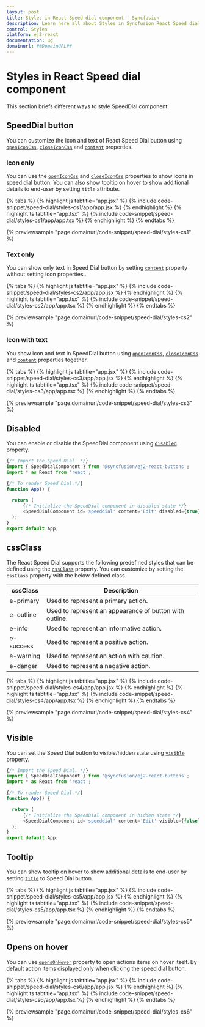 ```yaml
---
layout: post
title: Styles in React Speed dial component | Syncfusion
description: Learn here all about Styles in Syncfusion React Speed dial component of Syncfusion Essential JS 2 and more.
control: Styles 
platform: ej2-react
documentation: ug
domainurl: ##DomainURL##
---
```


# Styles in React Speed dial component

This section briefs different ways to style SpeedDial component.

## SpeedDial button

You can customize the icon and text of React Speed Dial button using [`openIconCss`](https://ej2.syncfusion.com/react/documentation/api/speed-dial#openiconcss), [`closeIconCss`](https://ej2.syncfusion.com/react/documentation/api/speed-dial#closeiconcss) and [`content`](https://ej2.syncfusion.com/react/documentation/api/speed-dial#content) properties.

### Icon only

You can use the [`openIconCss`](https://ej2.syncfusion.com/react/documentation/api/speed-dial#openiconcss) and [`closeIconCss`](https://ej2.syncfusion.com/react/documentation/api/speed-dial#closeiconcss) properties to show icons in speed dial button. You can also show tooltip on hover to show additional details to end-user by setting `title` attribute.

{% tabs %}
{% highlight js tabtitle="app.jsx" %}
{% include code-snippet/speed-dial/styles-cs1/app/app.jsx %}
{% endhighlight %}
{% highlight ts tabtitle="app.tsx" %}
{% include code-snippet/speed-dial/styles-cs1/app/app.tsx %}
{% endhighlight %}
{% endtabs %}

 {% previewsample "page.domainurl/code-snippet/speed-dial/styles-cs1" %}

### Text only

You can show only text in Speed Dial button by setting [`content`](https://ej2.syncfusion.com/react/documentation/api/speed-dial#content) property  without setting icon properties..

{% tabs %}
{% highlight js tabtitle="app.jsx" %}
{% include code-snippet/speed-dial/styles-cs2/app/app.jsx %}
{% endhighlight %}
{% highlight ts tabtitle="app.tsx" %}
{% include code-snippet/speed-dial/styles-cs2/app/app.tsx %}
{% endhighlight %}
{% endtabs %}

 {% previewsample "page.domainurl/code-snippet/speed-dial/styles-cs2" %}

### Icon with text

You show icon and text in SpeedDial button using [`openIconCss`](https://ej2.syncfusion.com/react/documentation/api/speed-dial#openiconcss), [`closeIconCss`](https://ej2.syncfusion.com/react/documentation/api/speed-dial#closeiconcss) and [`content`](https://ej2.syncfusion.com/react/documentation/api/speed-dial#content) properties together.

{% tabs %}
{% highlight js tabtitle="app.jsx" %}
{% include code-snippet/speed-dial/styles-cs3/app/app.jsx %}
{% endhighlight %}
{% highlight ts tabtitle="app.tsx" %}
{% include code-snippet/speed-dial/styles-cs3/app/app.tsx %}
{% endhighlight %}
{% endtabs %}

 {% previewsample "page.domainurl/code-snippet/speed-dial/styles-cs3" %}

## Disabled

You can enable or disable the SpeedDial component using [`disabled`](https://ej2.syncfusion.com/react/documentation/api/speed-dial#disabled) property.

```ts
{/* Import the Speed Dial. */}
import { SpeedDialComponent } from '@syncfusion/ej2-react-buttons';
import * as React from 'react';

{/* To render Speed Dial.*/}
function App() {

  return (
      {/* Initialize the SpeedDial component in disabled state */}
      <SpeedDialComponent id='speeddial' content='Edit' disabled={true} target="#targetElement"></SpeedDialComponent>
  );
}
export default App;
```

## cssClass

The React Speed Dial supports the following predefined styles that can be defined using the [`cssClass`](https://ej2.syncfusion.com/react/documentation/api/speed-dial#cssclass) property. You can customize by setting the `cssClass` property with the below defined class.

| cssClass | Description |
| -------- | -------- |
| e-primary | Used to represent a primary action. |
| e-outline |  Used to represent an appearance of button with outline. |
| e-info |  Used to represent an informative action. |
| e-success | Used to represent a positive action. |
| e-warning | Used to represent an action with caution. |
| e-danger | Used to represent a negative action. |

{% tabs %}
{% highlight js tabtitle="app.jsx" %}
{% include code-snippet/speed-dial/styles-cs4/app/app.jsx %}
{% endhighlight %}
{% highlight ts tabtitle="app.tsx" %}
{% include code-snippet/speed-dial/styles-cs4/app/app.tsx %}
{% endhighlight %}
{% endtabs %}

 {% previewsample "page.domainurl/code-snippet/speed-dial/styles-cs4" %}

## Visible

You can set the Speed Dial button to visible/hidden state using [`visible`](https://ej2.syncfusion.com/react/documentation/api/speed-dial#visible) property.

```ts
{/* Import the Speed Dial. */}
import { SpeedDialComponent } from '@syncfusion/ej2-react-buttons';
import * as React from 'react';

{/* To render Speed Dial.*/}
function App() {

  return (
      {/* Initialize the SpeedDial component in hidden state */}
      <SpeedDialComponent id='speeddial' content='Edit' visible={false} target="#targetElement"></SpeedDialComponent>
  );
}
export default App;
```

## Tooltip

You can show tooltip on hover to show additional details to end-user by setting [`title`](https://ej2.syncfusion.com/react/documentation/api/speed-dial/speedDialItemModel/#title) to Speed Dial button.

{% tabs %}
{% highlight js tabtitle="app.jsx" %}
{% include code-snippet/speed-dial/styles-cs5/app/app.jsx %}
{% endhighlight %}
{% highlight ts tabtitle="app.tsx" %}
{% include code-snippet/speed-dial/styles-cs5/app/app.tsx %}
{% endhighlight %}
{% endtabs %}

 {% previewsample "page.domainurl/code-snippet/speed-dial/styles-cs5" %}

## Opens on hover

You can use [`opensOnHover`](https://ej2.syncfusion.com/react/documentation/api/speed-dial#opensonhover) property to open actions items on hover itself. By default action items displayed only when clicking the speed dial button.

{% tabs %}
{% highlight js tabtitle="app.jsx" %}
{% include code-snippet/speed-dial/styles-cs6/app/app.jsx %}
{% endhighlight %}
{% highlight ts tabtitle="app.tsx" %}
{% include code-snippet/speed-dial/styles-cs6/app/app.tsx %}
{% endhighlight %}
{% endtabs %}

 {% previewsample "page.domainurl/code-snippet/speed-dial/styles-cs6" %}